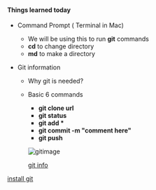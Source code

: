 #### Things learned today
* Command Prompt ( Terminal in Mac)
    * We will be using this to run __git__ commands
    * __cd__ to change directory
    * __md__ to make a directory

* Git information
    * Why git is needed?
    * Basic 6 commands
        * __git clone url__
        * __git status__
        * __git add *__
        * __git commit -m "comment here"__
        * __git push__

        ![gitimage](https://learnforcause.azurewebsites.net/images/gitinfo.png)
        
        [git info](https://github.com/sairamaj/programmingclass/blob/master/sessions/Session3.MD)


[install git](https://git-scm.com/download/win)